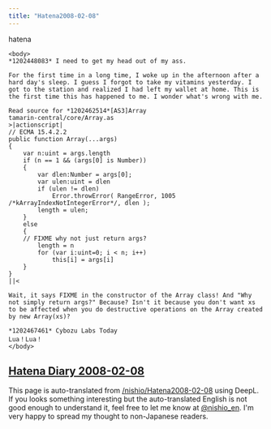 ```yaml
---
title: "Hatena2008-02-08"
---
```


hatena

```
<body>
*1202448083* I need to get my head out of my ass.

For the first time in a long time, I woke up in the afternoon after a hard day's sleep. I guess I forgot to take my vitamins yesterday. I got to the station and realized I had left my wallet at home. This is the first time this has happened to me. I wonder what's wrong with me.

Read source for *1202462514*[AS3]Array
tamarin-central/core/Array.as
>|actionscript|
// ECMA 15.4.2.2
public function Array(...args)
{
	var n:uint = args.length
	if (n == 1 && (args[0] is Number))
	{
		var dlen:Number = args[0];
		var ulen:uint = dlen
		if (ulen != dlen)
			Error.throwError( RangeError, 1005 /*kArrayIndexNotIntegerError*/, dlen );
		length = ulen;
	}
	else
	{
	// FIXME why not just return args?
		length = n
		for (var i:uint=0; i < n; i++)
			this[i] = args[i]
	}
}
||<

Wait, it says FIXME in the constructor of the Array class! And "Why not simply return args?" Because? Isn't it because you don't want xs to be affected when you do destructive operations on the Array created by new Array(xs)?

*1202467461* Cybozu Labs Today
Lua！Lua！
</body>
```


[Hatena Diary 2008-02-08](https://nishiohirokazu.hatenadiary.org/archive/2008/02/08)
---
This page is auto-translated from [/nishio/Hatena2008-02-08](https://scrapbox.io/nishio/Hatena2008-02-08) using DeepL. If you looks something interesting but the auto-translated English is not good enough to understand it, feel free to let me know at [@nishio_en](https://twitter.com/nishio_en). I'm very happy to spread my thought to non-Japanese readers.